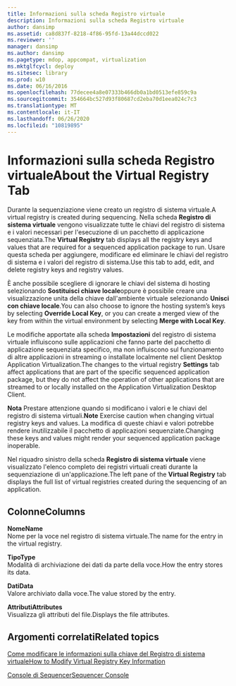 ```yaml
---
title: Informazioni sulla scheda Registro virtuale
description: Informazioni sulla scheda Registro virtuale
author: dansimp
ms.assetid: ca8d837f-8218-4f86-95fd-13a44dccd022
ms.reviewer: ''
manager: dansimp
ms.author: dansimp
ms.pagetype: mdop, appcompat, virtualization
ms.mktglfcycl: deploy
ms.sitesec: library
ms.prod: w10
ms.date: 06/16/2016
ms.openlocfilehash: 77decee4a8e07333b466db0a1bd0513efe859c9a
ms.sourcegitcommit: 354664bc527d93f80687cd2eba70d1eea024c7c3
ms.translationtype: MT
ms.contentlocale: it-IT
ms.lasthandoff: 06/26/2020
ms.locfileid: "10819895"
---
```

# <span data-ttu-id="a78c0-103">Informazioni sulla scheda Registro virtuale</span><span class="sxs-lookup"><span data-stu-id="a78c0-103">About the Virtual Registry Tab</span></span>


<span data-ttu-id="a78c0-104">Durante la sequenziazione viene creato un registro di sistema virtuale.</span><span class="sxs-lookup"><span data-stu-id="a78c0-104">A virtual registry is created during sequencing.</span></span> <span data-ttu-id="a78c0-105">Nella scheda **Registro di sistema virtuale** vengono visualizzate tutte le chiavi del registro di sistema e i valori necessari per l'esecuzione di un pacchetto di applicazione sequenziata.</span><span class="sxs-lookup"><span data-stu-id="a78c0-105">The **Virtual Registry** tab displays all the registry keys and values that are required for a sequenced application package to run.</span></span> <span data-ttu-id="a78c0-106">Usare questa scheda per aggiungere, modificare ed eliminare le chiavi del registro di sistema e i valori del registro di sistema.</span><span class="sxs-lookup"><span data-stu-id="a78c0-106">Use this tab to add, edit, and delete registry keys and registry values.</span></span>

<span data-ttu-id="a78c0-107">È anche possibile scegliere di ignorare le chiavi del sistema di hosting selezionando **Sostituisci chiave locale**oppure è possibile creare una visualizzazione unita della chiave dall'ambiente virtuale selezionando **Unisci con chiave locale**.</span><span class="sxs-lookup"><span data-stu-id="a78c0-107">You can also choose to ignore the hosting system’s keys by selecting **Override Local Key**, or you can create a merged view of the key from within the virtual environment by selecting **Merge with Local Key**.</span></span>

<span data-ttu-id="a78c0-108">Le modifiche apportate alla scheda **Impostazioni** del registro di sistema virtuale influiscono sulle applicazioni che fanno parte del pacchetto di applicazione sequenziata specifico, ma non influiscono sul funzionamento di altre applicazioni in streaming o installate localmente nel client Desktop Application Virtualization.</span><span class="sxs-lookup"><span data-stu-id="a78c0-108">The changes to the virtual registry **Settings** tab affect applications that are part of the specific sequenced application package, but they do not affect the operation of other applications that are streamed to or locally installed on the Application Virtualization Desktop Client.</span></span>

<span data-ttu-id="a78c0-109">**Nota**  Prestare attenzione quando si modificano i valori e le chiavi del registro di sistema virtuali.</span><span class="sxs-lookup"><span data-stu-id="a78c0-109">**Note** Exercise caution when changing virtual registry keys and values.</span></span> <span data-ttu-id="a78c0-110">La modifica di queste chiavi e valori potrebbe rendere inutilizzabile il pacchetto di applicazioni sequenziate.</span><span class="sxs-lookup"><span data-stu-id="a78c0-110">Changing these keys and values might render your sequenced application package inoperable.</span></span>

 

<span data-ttu-id="a78c0-111">Nel riquadro sinistro della scheda **Registro di sistema virtuale** viene visualizzato l'elenco completo dei registri virtuali creati durante la sequenziazione di un'applicazione.</span><span class="sxs-lookup"><span data-stu-id="a78c0-111">The left pane of the **Virtual Registry** tab displays the full list of virtual registries created during the sequencing of an application.</span></span>

## <span data-ttu-id="a78c0-112">Colonne</span><span class="sxs-lookup"><span data-stu-id="a78c0-112">Columns</span></span>


<a href="" id="name"></a>**<span data-ttu-id="a78c0-113">Nome</span><span class="sxs-lookup"><span data-stu-id="a78c0-113">Name</span></span>**  
<span data-ttu-id="a78c0-114">Nome per la voce nel registro di sistema virtuale.</span><span class="sxs-lookup"><span data-stu-id="a78c0-114">The name for the entry in the virtual registry.</span></span>

<a href="" id="type"></a>**<span data-ttu-id="a78c0-115">Tipo</span><span class="sxs-lookup"><span data-stu-id="a78c0-115">Type</span></span>**  
<span data-ttu-id="a78c0-116">Modalità di archiviazione dei dati da parte della voce.</span><span class="sxs-lookup"><span data-stu-id="a78c0-116">How the entry stores its data.</span></span>

<a href="" id="data"></a>**<span data-ttu-id="a78c0-117">Dati</span><span class="sxs-lookup"><span data-stu-id="a78c0-117">Data</span></span>**  
<span data-ttu-id="a78c0-118">Valore archiviato dalla voce.</span><span class="sxs-lookup"><span data-stu-id="a78c0-118">The value stored by the entry.</span></span>

<a href="" id="attributes"></a>**<span data-ttu-id="a78c0-119">Attributi</span><span class="sxs-lookup"><span data-stu-id="a78c0-119">Attributes</span></span>**  
<span data-ttu-id="a78c0-120">Visualizza gli attributi del file.</span><span class="sxs-lookup"><span data-stu-id="a78c0-120">Displays the file attributes.</span></span>

## <span data-ttu-id="a78c0-121">Argomenti correlati</span><span class="sxs-lookup"><span data-stu-id="a78c0-121">Related topics</span></span>


[<span data-ttu-id="a78c0-122">Come modificare le informazioni sulla chiave del Registro di sistema virtuale</span><span class="sxs-lookup"><span data-stu-id="a78c0-122">How to Modify Virtual Registry Key Information</span></span>](how-to-modify-virtual-registry-key-information.md)

[<span data-ttu-id="a78c0-123">Console di Sequencer</span><span class="sxs-lookup"><span data-stu-id="a78c0-123">Sequencer Console</span></span>](sequencer-console.md)

 

 





